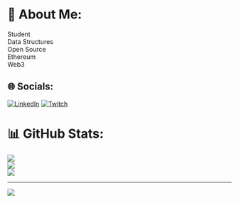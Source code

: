# 💫 About Me:
Student<br>Data Structures<br>Open Source<br>Ethereum<br>Web3<br>


## 🌐 Socials:
[![LinkedIn](https://img.shields.io/badge/LinkedIn-%230077B5.svg?logo=linkedin&logoColor=white)](https://linkedin.com/in/maswood-alam-aa9016243) [![Twitch](https://img.shields.io/badge/Twitch-%239146FF.svg?logo=Twitch&logoColor=white)](https://twitch.tv/@maswood_xyz) 


# 📊 GitHub Stats:
![](https://github-readme-stats.vercel.app/api?username=mswd-s&theme=dark&hide_border=false&include_all_commits=false&count_private=false)<br/>
![](https://github-readme-streak-stats.herokuapp.com/?user=mswd-s&theme=dark&hide_border=false)<br/>
![](https://github-readme-stats.vercel.app/api/top-langs/?username=mswd-s&theme=dark&hide_border=false&include_all_commits=false&count_private=false&layout=compact)

---
[![](https://visitcount.itsvg.in/api?id=mswd-s&icon=0&color=0)](https://visitcount.itsvg.in)
